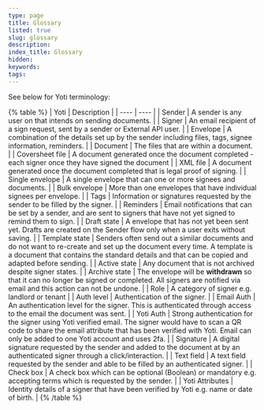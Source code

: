 ```yaml
---
type: page
title: Glossary
listed: true
slug: glossary
description: 
index_title: Glossary
hidden: 
keywords: 
tags: 
---
```


See below for Yoti terminology:

{% table %}
| Yoti | Description | 
| ---- | ---- | 
| Sender | A sender is any user on that intends on sending documents. | 
| Signer | An email recipient of a sign request, sent by a sender or External API user. | 
| Envelope | A combination of the details set up by the sender including files, tags, signee information, reminders. | 
| Document | The files that are within a document. | 
| Coversheet file | A document generated once the document completed - each signer once they have signed the document | 
| XML file | A document generated once the document completed  that is legal proof of signing. | 
| Single envelope | A single envelope that can one or more signees and documents. | 
| Bulk envelope | More than one envelopes that have individual signees per envelope. | 
| Tags | Information or signatures requested by the sender to be filled by the signer. | 
| Reminders | Email notifications that can be set by a sender, and are sent to signers that have not yet signed to remind them to sign. | 
| Draft state | A envelope that has not yet been sent yet. Drafts are created on the Sender flow only when a user exits without saving. | 
| Template state | Senders often send out a similar documents and do not want to re-create and set up the document every time. A template is a document that contains the standard details and that can be copied and adapted before sending. | 
| Active state | Any document that is not archived despite signer states. | 
| Archive state | The envelope will be **withdrawn** so that it can no longer be signed or completed. All signers are notified via email and this action can not be undone. | 
| Role | A category of signer e.g. landlord or tenant | 
| Auth level | Authentication of the signer. | 
| Email Auth | An authentication level for the signer. This is authenticated through access to the email the document was sent. | 
| Yoti Auth | Strong authentication for the signer using Yoti verified email. The signer would have to scan a QR code to share the email attribute that has been verified with Yoti. Email can only be added to one Yoti account and uses 2fa. | 
| Signature | A digital signature requested by the sender and added to the document at by an authenticated signer through a click/interaction. | 
| Text field | A text field requested by the sender and able to be filled by an authenticated signer. | 
| Check box | A check box which can be optional (Boolean) or mandatory e.g. accepting terms which is requested by the sender. | 
| Yoti Attributes | Identity details of a signer that have been verified by Yoti e.g. name or date of birth. | 
{% /table %}